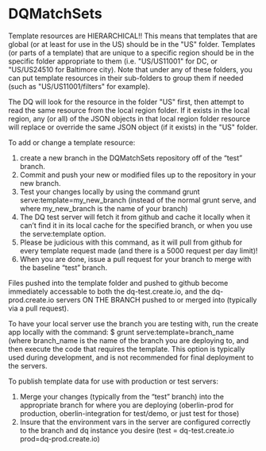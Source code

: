 # DQMatchSets

Template resources are HIERARCHICAL!!  This means that templates that are global (or at least for use in the US) should
   be in the "US" folder.  Templates (or parts of a template) that are unique to a specific region should be in the
   specific folder appropriate to them (i.e. "US/US11001" for DC, or "US/US24510 for Baltimore city).  Note that under
   any of these folders, you can put template resources in their sub-folders to group them if needed (such as "US/US11001/filters"
   for example).

   The DQ will look for the resource in the folder "US" first, then attempt to read the same resource from the local region
   folder.  If it exists in the local region, any (or all) of the JSON objects in that local region folder resource will
   replace or override the same JSON object (if it exists) in the "US" folder.

To add or change a template resource:
1) create a new branch in the DQMatchSets repository off of the “test” branch.
2) Commit and push your new or modified files up to the repository in your new branch.
3) Test your changes locally by using the command grunt serve:template=my_new_branch (instead of the normal grunt serve,
   and where my_new_branch is the name of your branch)
4) The DQ test server will fetch it from github and cache it locally when it can’t find it in its local cache for the
   specified branch, or when you use the serve:template option.
5) Please be judicious with this command, as it will pull from github for every template request made (and there is a 5000 request per day limit)!
6) When you are done, issue a pull request for your branch to merge with the baseline “test” branch.

Files pushed into the template folder and pushed to github become immediately accessable to both the dq-test.create.io,
   and the dq-prod.create.io servers ON THE BRANCH pushed to or merged into (typically via a pull request).

To have your local server use the branch you are testing with, run the create app locally with the command:
   $ grunt serve:template=branch_name (where branch_name is the name of the branch you are deploying to,
      and then execute the code that requires the template.  This option is typically
      used during development, and is not recommended for final deployment to the servers.

To publish template data for use with production or test servers:
   1) Merge your changes (typically from the “test” branch) into the appropriate branch for where you are deploying
      (oberlin-prod for production, oberlin-integration for test/demo, or just test for those)
   2) Insure that the environment vars in the server are configured correctly to the branch and dq instance you desire
      (test = dq-test.create.io    prod=dq-prod.create.io)

